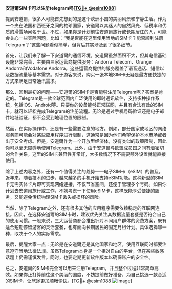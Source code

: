 **安道爾SIM卡可以注册telegram吗[[TG💪+ @esim1088](https://t.me/s/esim1088)]**

提到安道爾，很多人可能首先想到的是这个欧洲小国的美丽风景和宁静生活。作为一个夹在法国和西班牙之间的袖珍国家，安道爾以其迷人的自然风光、低税率和优质的滑雪场闻名于世。不过，如果你是计划前往安道爾旅行或长期居住的人，可能会关心一些实际问题，比如：“我是否能在这里使用当地的SIM卡？能否顺利注册Telegram？”这些问题看似简单，但背后其实涉及到了很多细节。

首先，让我们来了解一下安道爾的通信环境。安道爾虽然面积不大，但其电信基础设施非常完善，主要由三家运营商提供服务：Andorra Telecom、Orange Andorra和Vodafone Andorra。这些运营商提供的服务覆盖了语音通话、短信以及数据流量等基本需求。对于游客来说，购买一张本地SIM卡无疑是最方便快捷的方式来满足日常通讯需求。

那么，回到最初的问题——安道爾的SIM卡是否能够注册Telegram呢？答案是肯定的。Telegram是一款全球范围内广泛使用的即时通讯软件，支持多种操作系统，包括iOS、Android等。只要你的设备能够正常联网，并且有合法有效的SIM卡，就可以轻松完成Telegram的注册流程。无论是通过手机号码验证还是电子邮件地址验证，都不会受到地理位置的限制。

然而，在实际操作中，还是有一些需要注意的地方。例如，部分国家或地区的网络服务商可能会对某些应用程序进行限制，这通常是因为他们希望保护本地市场或者出于安全考虑。但是，安道爾作为一个开放型经济体，没有类似的政策限制，因此你可以毫无障碍地使用Telegram。此外，由于安道爾与欧盟成员国之间有着密切的合作关系，这里的SIM卡兼容性非常好，大多数情况下不需要额外设置就能直接使用。

除了上述内容之外，还有一个值得关注的趋势——电子SIM卡（eSIM）的普及。近年来，随着技术的进步，越来越多的手机开始支持eSIM功能。这种新型的SIM卡无需实体卡片即可实现网络连接，不仅节省空间，还便于管理多个号码。如果你计划去安道爾旅行或工作，不妨考虑一下使用eSIM卡，这样既能享受便捷的服务，又能避免传统物理SIM卡丢失或损坏的风险。

当然，除了Telegram之外，还有很多其他的应用程序需要依赖稳定的互联网连接。因此，在选择安道爾的SIM卡时，建议优先关注其数据流量套餐是否符合自己的使用习惯。一般来说，三大运营商都会推出针对不同用户群体的资费方案，既有适合短期停留游客的灵活套餐，也有面向长期居民的固定月租计划。具体选择哪一种，取决于个人的实际需求。

最后，提醒大家一点：无论是在安道爾还是其他国家和地区，使用互联网时都要注意遵守当地法律法规。虽然Telegram本身是一个相对自由的平台，但在某些敏感话题上仍需谨慎发言。同时，也要定期更新软件版本以确保账户的安全性。

总之，安道爾的SIM卡完全可以用来注册Telegram，并且整个过程非常简单高效。如果你正打算前往这个美丽的国度，不妨提前做好准备，为自己挑选一款合适的SIM卡，让旅途更加顺畅愉快。[[TG💪+ @esim1088](https://t.me/s/esim1088) ![Image](https://i.postimg.cc/4NQfJmqS/Snipaste-2025-05-13-00-14-12.png)]